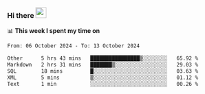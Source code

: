 ### Hi there <a href="https://www.gautamkrishnar.com/"><img src="https://media.giphy.com/media/hvRJCLFzcasrR4ia7z/giphy.gif" width="25px"></a>

📊 **This week I spent my time on**

<!--START_SECTION:waka-->

```txt
From: 06 October 2024 - To: 13 October 2024

Other      5 hrs 43 mins   ████████████████▒░░░░░░░░   65.92 %
Markdown   2 hrs 31 mins   ███████▒░░░░░░░░░░░░░░░░░   29.03 %
SQL        18 mins         █░░░░░░░░░░░░░░░░░░░░░░░░   03.63 %
XML        5 mins          ▒░░░░░░░░░░░░░░░░░░░░░░░░   01.12 %
Text       1 min           ░░░░░░░░░░░░░░░░░░░░░░░░░   00.26 %
```

<!--END_SECTION:waka-->
